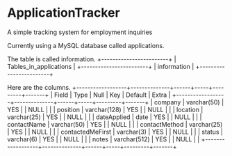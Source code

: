 # ApplicationTracker
A simple tracking system for employment inquiries

Currently using a MySQL database called applications.

The table is called information.
+------------------------+
| Tables_in_applications |
+------------------------+
| information            |
+------------------------+

Here are the columns.
+------------------+--------------+------+-----+---------+-------+
| Field            | Type         | Null | Key | Default | Extra |
+------------------+--------------+------+-----+---------+-------+
| company          | varchar(50)  | YES  |     | NULL    |       |
| position         | varchar(128) | YES  |     | NULL    |       |
| location         | varchar(25)  | YES  |     | NULL    |       |
| dateApplied      | date         | YES  |     | NULL    |       |
| contactName      | varchar(50)  | YES  |     | NULL    |       |
| contactMethod    | varchar(25)  | YES  |     | NULL    |       |
| contactedMeFirst | varchar(3)   | YES  |     | NULL    |       |
| status           | varchar(6)   | YES  |     | NULL    |       |
| notes            | varchar(512) | YES  |     | NULL    |       |
+------------------+--------------+------+-----+---------+-------+

